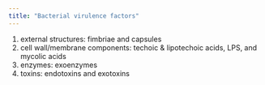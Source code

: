 ```yaml
---
title: "Bacterial virulence factors"
---
```

1) external structures: fimbriae and capsules
2) cell wall/membrane components: techoic &amp; lipotechoic acids, LPS, and mycolic acids
3) enzymes: exoenzymes
4) toxins: endotoxins and exotoxins

